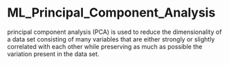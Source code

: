 # ML_Principal_Component_Analysis
principal component analysis (PCA) is used to reduce the dimensionality of a data set consisting of many variables that are either strongly or slightly correlated with each other while preserving as much as possible the variation present in the data set.
